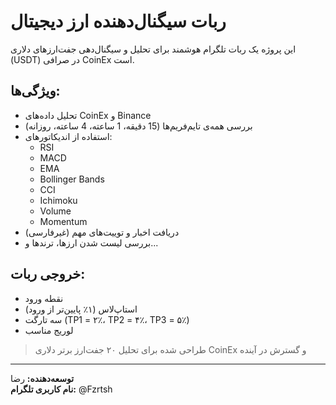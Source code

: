 # ربات سیگنال‌دهنده ارز دیجیتال

این پروژه یک ربات تلگرام هوشمند برای تحلیل و سیگنال‌دهی جفت‌ارزهای دلاری (USDT) در صرافی CoinEx است.

## ویژگی‌ها:
- تحلیل داده‌های CoinEx و Binance
- بررسی همه‌ی تایم‌فریم‌ها (15 دقیقه، 1 ساعته، 4 ساعته، روزانه)
- استفاده از اندیکاتورهای:
  - RSI
  - MACD
  - EMA
  - Bollinger Bands
  - CCI
  - Ichimoku
  - Volume
  - Momentum
- دریافت اخبار و توییت‌های مهم (غیرفارسی)
- بررسی لیست شدن ارزها، ترندها و...

## خروجی ربات:
- نقطه ورود
- استاپ‌لاس (۱٪ پایین‌تر از ورود)
- سه تارگت (TP1 = ۲٪، TP2 = ۴٪، TP3 = ۵٪)
- لوریج مناسب

> طراحی شده برای تحلیل ۲۰ جفت‌ارز برتر دلاری CoinEx و گسترش در آینده

---

**توسعه‌دهنده:** رضا  
**نام کاربری تلگرام:** @Fzrtsh
